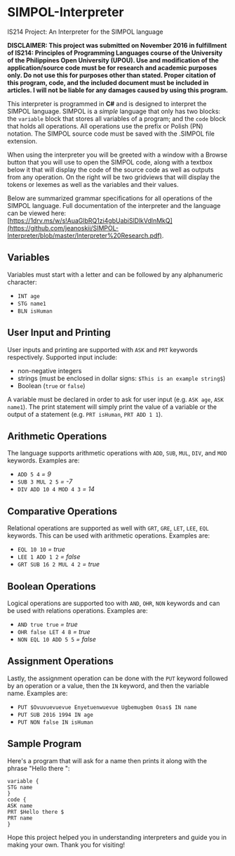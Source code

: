 # SIMPOL-Interpreter
IS214 Project: An Interpreter for the SIMPOL language

**DISCLAIMER: This project was submitted on November 2016 in fulfillment of IS214: Principles of Programming Languages course of the University of the Philippines Open University (UPOU). Use and modification of the application/source code must be for research and academic purposes only. Do not use this for purposes other than stated. Proper citation of this program, code, and the included document must be included in articles. I will not be liable for any damages caused by using this program.**

This interpreter is programmed in **C#** and is designed to interpret the SIMPOL language. SIMPOL is a *simple* language that only has two blocks: the `variable` block that stores all variables of a program; and the `code` block that holds all operations. All operations use the prefix or Polish (PN) notation. The SIMPOL source code must be saved with the .SIMPOL file extension.

When using the interpreter you will be greeted with a window with a Browse button that you will use to open the SIMPOL code, along with a textbox below it that will display the code of the source code as well as outputs from any operation. On the right will be two gridviews that will display the tokens or lexemes as well as the variables and their values.

Below are summarized grammar specifications for all operations of the SIMPOL language. Full documentation of the interpreter and the language can be viewed here: [https://1drv.ms/w/s!AuaGlbRQ1zi4gbUabiSlDlkVdlnMkQ](https://github.com/jeanoskii/SIMPOL-Interpreter/blob/master/Interpreter%20Research.pdf).

## Variables
Variables must start with a letter and can be followed by any alphanumeric character:
* `INT age`
* `STG name1`
* `BLN isHuman`

## User Input and Printing
User inputs and printing are supported with `ASK` and `PRT` keywords respectively. Supported input include:
* non-negative integers
* strings (must be enclosed in dollar signs: `$This is an example string$`)
* Boolean (`true` or `false`)

A variable must be declared in order to ask for user input (e.g. `ASK age`, `ASK name1`). The print statement will simply print the value of a variable or the output of a statement (e.g. `PRT isHuman`, `PRT ADD 1 1`).

## Arithmetic Operations
The language supports arithmetic operations with `ADD`, `SUB`, `MUL`, `DIV`, and `MOD` keywords. Examples are:
* `ADD 5 4` *= 9*
* `SUB 3 MUL 2 5` *= -7*
* `DIV ADD 10 4 MOD 4 3` *= 14*

## Comparative Operations
Relational operations are supported as well with `GRT`, `GRE`, `LET`, `LEE`, `EQL` keywords. This can be used with arithmetic operations. Examples are:
* `EQL 10 10` *= true*
* `LEE 1 ADD 1 2` *= false*
* `GRT SUB 16 2 MUL 4 2` *= true*

## Boolean Operations
Logical operations are supported too with `AND`, `OHR`, `NON` keywords and can be used with relations operations. Examples are:
* `AND true true` *= true*
* `OHR false LET 4 8` *= true*
* `NON EQL 10 ADD 5 5` *= false*

## Assignment Operations
Lastly, the assignment operation can be done with the `PUT` keyword followed by an operation or a value, then the `IN` keyword, and then the variable name. Examples are:
* `PUT $Ovuvuevuevue Enyetuenwuevue Ugbemugbem Osas$ IN name`
* `PUT SUB 2016 1994 IN age`
* `PUT NON false IN isHuman`

## Sample Program
Here's a program that will ask for a name then prints it along with the phrase "Hello there ":
```
variable {
STG name
}
code {
ASK name    
PRT $Hello there $
PRT name
}
```

Hope this project helped you in understanding interpreters and guide you in making your own. Thank you for visiting! 
